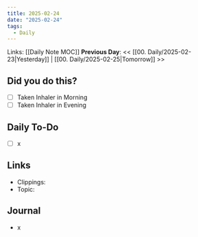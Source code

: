 ```yaml
---
title: 2025-02-24
date: "2025-02-24"
tags:
  - Daily
---
```


Links: [[Daily Note MOC]]
**Previous Day**: << [[00. Daily/2025-02-23|Yesterday]] | [[00. Daily/2025-02-25|Tomorrow]] >>

## Did you do this?
 - [ ] Taken Inhaler in Morning
 - [ ] Taken Inhaler in Evening
## Daily To-Do
- [ ] x
## Links
- Clippings:
- Topic:
## Journal
- x